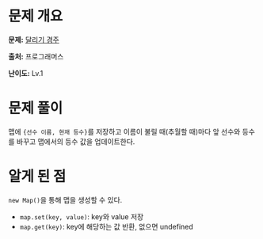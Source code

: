 # 문제 개요

**문제:** [달리기 경주](https://school.programmers.co.kr/learn/courses/30/lessons/178871)

**출처:** 프로그래머스

**난이도:** Lv.1

# 문제 풀이

맵에 `{선수 이름, 현재 등수}`를 저장하고 이름이 불릴 때(추월할 때)마다 앞 선수와 등수를 바꾸고 맵에서의 등수 값을 업데이트한다.

# 알게 된 점

`new Map()`을 통해 맵을 생성할 수 있다.

- `map.set(key, value)`: key와 value 저장
- `map.get(key)`: key에 해당하는 값 반환, 없으면 undefined
